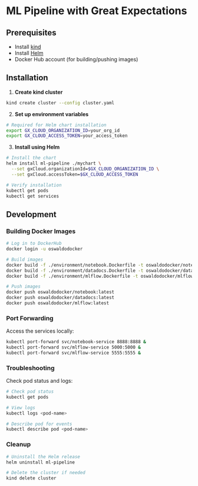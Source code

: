 # ML Pipeline with Great Expectations

## Prerequisites

- Install [kind](https://kind.sigs.k8s.io/docs/user/quick-start/#installation)
- Install [Helm](https://helm.sh/docs/intro/install/)
- Docker Hub account (for building/pushing images)

## Installation

1. **Create kind cluster**

```bash
kind create cluster --config cluster.yaml
```

2. **Set up environment variables**

```bash
# Required for Helm chart installation
export GX_CLOUD_ORGANIZATION_ID=your_org_id
export GX_CLOUD_ACCESS_TOKEN=your_access_token
```

3. **Install using Helm**

```bash
# Install the chart
helm install ml-pipeline ./mychart \
  --set gxCloud.organizationId=$GX_CLOUD_ORGANIZATION_ID \
  --set gxCloud.accessToken=$GX_CLOUD_ACCESS_TOKEN

# Verify installation
kubectl get pods
kubectl get services
```

## Development

### Building Docker Images

```bash
# Log in to DockerHub
docker login -u oswaldodocker

# Build images
docker build -f ./environment/notebook.Dockerfile -t oswaldodocker/notebook:latest ./environment
docker build -f ./environment/datadocs.Dockerfile -t oswaldodocker/datadocs:latest ./environment
docker build -f ./environment/mlflow.Dockerfile -t oswaldodocker/mlflow:latest ./environment

# Push images
docker push oswaldodocker/notebook:latest
docker push oswaldodocker/datadocs:latest
docker push oswaldodocker/mlflow:latest
```

### Port Forwarding

Access the services locally:

```bash
kubectl port-forward svc/notebook-service 8888:8888 &
kubectl port-forward svc/mlflow-service 5000:5000 &
kubectl port-forward svc/mlflow-service 5555:5555 &
```

### Troubleshooting

Check pod status and logs:

```bash
# Check pod status
kubectl get pods

# View logs
kubectl logs <pod-name>

# Describe pod for events
kubectl describe pod <pod-name>
```

### Cleanup

```bash
# Uninstall the Helm release
helm uninstall ml-pipeline

# Delete the cluster if needed
kind delete cluster
```